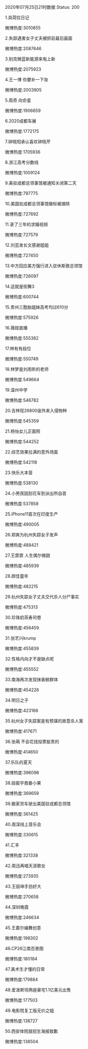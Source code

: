 2020年07月25日21时数据
Status: 200

1.具荷拉日记

微博热度:3010855

2.失踪遇害女子丈夫被抓前最后画面

微博热度:2087646

3.别克微蓝新能源来电上新

微博热度:2075923

4.王一博 你要补一下妆

微博热度:2003905

5.周奇 向俞星

微博热度:1906659

6.2020成都车展

微博热度:1772175

7.钟晓阳承认喜欢钟晓芹

微博热度:1705936

8.浙江高考分数线

微博热度:1009124

9.美驻成都总领事馆被通知关闭第二天

微博热度:797775

10.美国驻成都总领事馆徽标被摘除

微博热度:727692

11.录了三年的求婚视频

微博热度:727579

12.刘芸发长文感谢姐姐

微博热度:727450

13.中方回应美方强行进入驻休斯敦总领馆

微博热度:726097

14.这就是街舞3

微博热度:600744

15.贵州三胞胎姐妹高考均过610分

微博热度:575926

16.薇娅直播

微博热度:555382

17.林有有段位

微博热度:550749

18.林梦是刘雨昕的老师

微博热度:549664

19.温州中学

微博热度:546782

20.吉林现26800亩外来入侵物种

微博热度:545359

21.杨怡女儿正面照

微博热度:544252

22.综艺效果拉满的意外场面

微博热度:542118

23.快乐大本营

微博热度:538130

24.小男孩因刮花车到派出所自首

微博热度:537858

25.iPhone11首次在印度生产

微博热度:490005

26.郑爽为杭州失踪女子发声

微博热度:488421

27.王霏霏 人生偶尔微甜

微博热度:485939

28.顾佳童年

微博热度:482215

29.杭州失踪女子丈夫交代杀人分尸事实

微博热度:475313

30.珍珠奶茶寿司卷

微博热度:456459

31.张艺兴krump

微博热度:455839

32.性格内向才不是缺点呢

微博热度:455552

33.南海再次发现抹香鲸群体

微博热度:454226

34.明日之子

微博热度:423166

35.杭州女子失踪案是有预谋的故意杀人案

微博热度:417671

36.张萌 不会花钱投票挺贵的

微博热度:414650

37.乐队的夏天

微博热度:396098

38.段振宇救姜小果

微博热度:369659

39.搬家货车驶出美国驻成都总领馆

微博热度:361425

40.周深线上音乐会

微博热度:330615

41.汇丰

微博热度:321338

42.周迅再唱天涯歌女

微博热度:273935

43.王丽坤手劲好大

微博热度:270658

44.深圳晚霞

微博热度:246634

45.王嘉尔编舞创意

微博热度:198302

46.CP26江南百景图

微博热度:180184

47.美术生才懂的日常

微博热度:179884

48.爱泼斯坦两座豪宅1.1亿美元出售

微博热度:177503

49.电影院复工版无价之姐

微博热度:138727

50.西安体院就招生海报致歉

微博热度:138504

